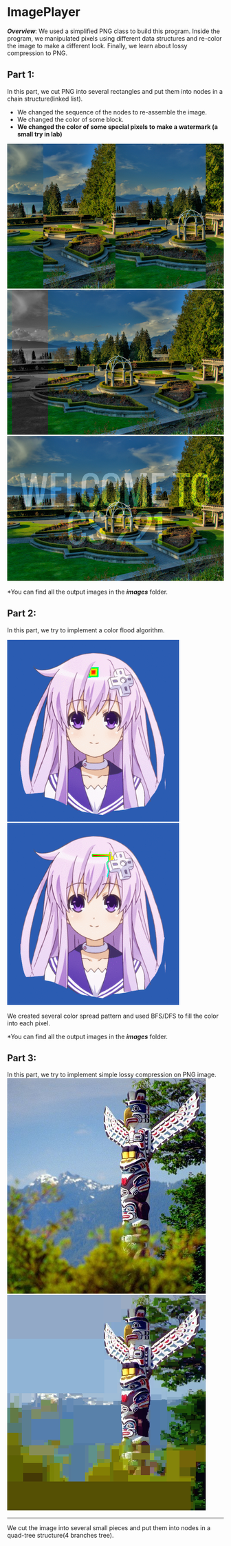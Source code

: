 # ImagePlayer
***Overview***:
We used a simplified PNG class to build this program. Inside the program, we manipulated pixels using different data structures and re-color the image to make a different look. Finally, we learn about lossy compression to PNG.

## Part 1:
In this part, we cut PNG into several rectangles and put them into nodes in a chain structure(linked list). 

- We changed the sequence of the nodes to re-assemble the image.
- We changed the color of some block.
- **We changed the color of some special pixels to make a watermark (a small try in lab)**

![Sequence Changed](https://github.com/HansLin99/ImagePlayer/blob/master/Image%20Player%20Part%201/images/given-moveBack.png "UBC Rose Garden")
![Special Block Color Changed](https://github.com/HansLin99/ImagePlayer/blob/master/Image%20Player%20Part%201/images/given-blocktest.png)
![Watermark](https://github.com/HansLin99/ImagePlayer/blob/master/files/out-watermark%20copy.png)

\*You can find all the output images in the ***images*** folder.


## Part 2:
In this part, we try to implement a color flood algorithm.   

![BFS](https://github.com/HansLin99/ImagePlayer/blob/master/files/bfsraingirl.gif "BFS")
![DFS](https://github.com/HansLin99/ImagePlayer/blob/master/files/dfsraingirl.gif "DFS")

We created several color spread pattern and used BFS/DFS to fill the color into each pixel.

\*You can find all the output images in the ***images*** folder.

## Part 3:

In this part, we try to implement simple lossy compression on PNG image.
![Lossy Compression](https://github.com/HansLin99/ImagePlayer/blob/master/files/PA3pic1.png "Original")
![Lossy Compression](https://github.com/HansLin99/ImagePlayer/blob/master/files/outputPA3pic1.png "Output")

---

We cut the image into several small pieces and put them into nodes in a quad-tree structure(4 branches tree).
